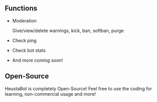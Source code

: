 ## Functions
* Moderation

  Give/view/delete warnings, kick, ban, softban, purge

* Check ping
* Check bot stats
* And more coming soon!

## Open-Source
HeustaBot is completely Open-Source! Feel free to use the coding for learning, non-commercial usage and more!
